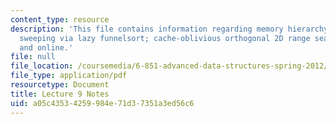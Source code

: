 ```yaml
---
content_type: resource
description: 'This file contains information regarding memory hierarchy: distribution
  sweeping via lazy funnelsort; cache-oblivious orthogonal 2D range searching: batched
  and online.'
file: null
file_location: /coursemedia/6-851-advanced-data-structures-spring-2012/a05c43534259984e71d37351a3ed56c6_MIT6_851S12_Lec9.pdf
file_type: application/pdf
resourcetype: Document
title: Lecture 9 Notes
uid: a05c4353-4259-984e-71d3-7351a3ed56c6
---
```

